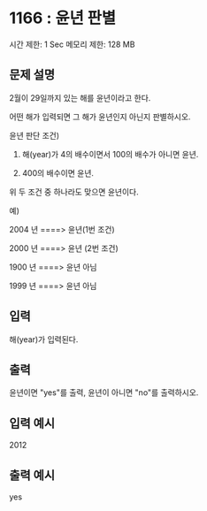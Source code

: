 # 1166 : 윤년 판별

시간 제한: 1 Sec 메모리 제한: 128 MB

## 문제 설명

2월이 29일까지 있는 해를 윤년이라고 한다.

어떤 해가 입력되면 그 해가 윤년인지 아닌지 판별하시오.

윤년 판단 조건)

1. 해(year)가 4의 배수이면서 100의 배수가 아니면 윤년.

2) 400의 배수이면 윤년.

위 두 조건 중 하나라도 맞으면 윤년이다.

예)

2004 년 ====> 윤년(1번 조건)

2000 년 ====> 윤년 (2번 조건)

1900 년 ====> 윤년 아님

1999 년 ====> 윤년 아님

## 입력

해(year)가 입력된다.

## 출력

윤년이면 "yes"를 출력, 윤년이 아니면 "no"를 출력하시오.

## 입력 예시

2012

## 출력 예시

yes
